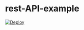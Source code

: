 # rest-API-example
[![Deploy](https://www.herokucdn.com/deploy/button.svg)](https://heroku.com/deploy)
